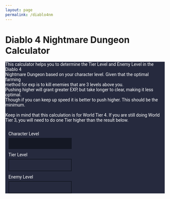 ```yaml
---
layout: page
permalink: /diablo4nm
---
```


<style>
  @import url('https://fonts.googleapis.com/css2?family=Roboto:wght@400;700&display=swap');

  #diablo4nm {
    font-family: 'Roboto', sans-serif;
    color: #ffffff;
    background-color: #262a3e;
  }

  #diablo4nm input[type="number"], 
  #diablo4nm .output-box {
    width: 200px;
    background-color: #141824;
    color: #ffffff;
    border: none;
    padding: 10px;
    appearance: textfield;
    -moz-appearance: textfield;
    -webkit-appearance: textfield;
  }

  #diablo4nm label, #diablo4nm p {
    color: #ffffff;
    display: block;
    margin-bottom: 5px;
  }

  #diablo4nm .output-section {
    display: flex;
    flex-direction: column;
    align-items: flex-start;
    margin: 2%;
  }

  #diablo4nm .output-box {
    color: #ffffff;
    background-color: #262a3e;
    border: 2px solid #141824;
    padding: 10px;
    appearance: textfield;
    -moz-appearance: textfield;
    -webkit-appearance: textfield;
  }

  #diablo4nm .container {
    display: flex;
    flex-direction: column;
    align-items: flex-start;
    justify-content: center;
    width: 100%;
    margin: auto;
  }
</style>

<h1>Diablo 4 Nightmare Dungeon Calculator</h1>
<div id="diablo4nm" class="container">
  <p>This calculator helps you to determine the Tier Level and Enemy Level in the Diablo 4 <br>Nightmare Dungeon based on your character level. Given that the optimal farming<br>method for exp is to kill enemies that are 3 levels above you.<br>Pushing higher will grant greater EXP, but take longer to clear, making it less optimal.<br>Though if you can keep up speed it is better to push higher. This should be the minimum.<br><br>Keep in mind that this calculation is for World Tier 4. If you are still doing World Tier 3, you will need to do one Tier higher than the result below.<br><br></p>
  
  <div class="output-section">
    <label for="inputNum">Character Level</label>
    <input type="number" id="inputNum" name="inputNum">
  </div>

  <div class="output-section">
    <label for="outputNum1">Tier Level</label>
    <input type="text" id="outputNum1" class="output-box" readonly>
  </div>

  <div class="output-section">
    <label for="outputNum2">Enemy Level</label>
    <input type="text" id="outputNum2" class="output-box" readonly>
  </div>
</div>

<script>
  document.getElementById('inputNum').addEventListener('input', function (e) {
    const inputValue = Number(e.target.value);
    const tempValue = inputValue + 3;

    const firstOutput = tempValue < 54 ? "Invalid level" : tempValue - 54;
    const secondOutput = tempValue;
    
    document.getElementById('outputNum1').value = firstOutput;
    document.getElementById('outputNum2').value = secondOutput;
  });
</script>
